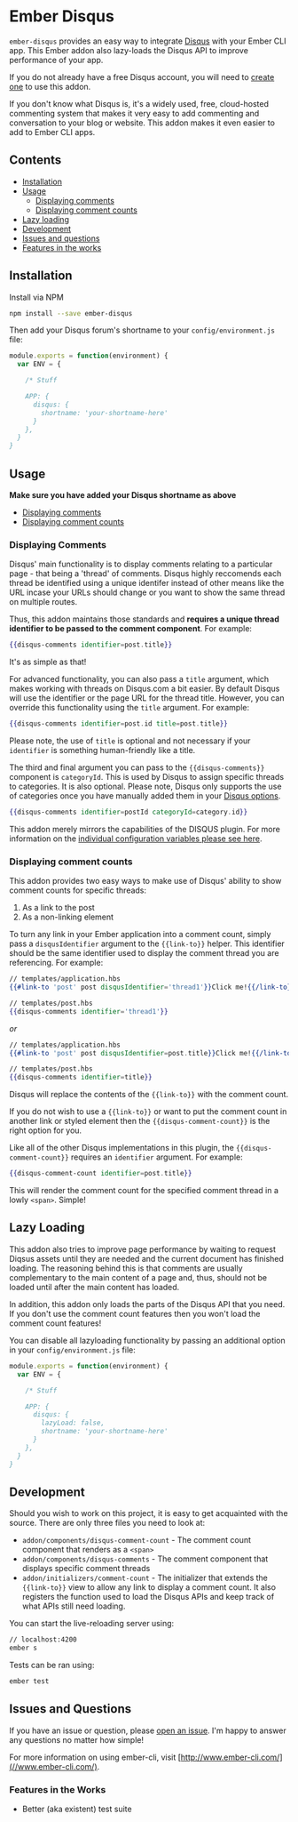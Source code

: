 # Ember Disqus

`ember-disqus` provides an easy way to integrate [Disqus](//disqus.com) with your Ember CLI app. This Ember addon also lazy-loads the Disqus API to improve performance of your app.

If you do not already have a free Disqus account, you will need to [create one](//disqus.com) to use this addon.

If you don't know what Disqus is, it's a widely used, free, cloud-hosted commenting system that makes it very easy to add commenting and conversation to your blog or website. This addon makes it even easier to add to Ember CLI apps.

## Contents

- [Installation](#installation)
- [Usage](#usage)
  - [Displaying comments](#displaying-comments)
  - [Displaying comment counts](#displaying-comment-counts)
- [Lazy loading](#lazy-loading)
- [Development](#development)
- [Issues and questions](#issues-and-questions)
- [Features in the works](#features-in-the-works)


## Installation

Install via NPM

```sh
npm install --save ember-disqus
```

Then add your Disqus forum's shortname to your `config/environment.js` file:

```js
module.exports = function(environment) {
  var ENV = {

    /* Stuff

    APP: {
      disqus: {
        shortname: 'your-shortname-here'
      }
    },
  }
}
```


## Usage

**Make sure you have added your Disqus shortname as above**

- [Displaying comments](#displaying-comments)
- [Displaying comment counts](#displaying-comment-counts)

### Displaying Comments

Disqus' main functionality is to display comments relating to a particular page - that being a 'thread' of comments. Disqus highly reccomends each thread be identified using a unique identifer instead of other means like the URL incase your URLs should change or you want to show the same thread on multiple routes.

Thus, this addon maintains those standards and **requires a unique thread identifier to be passed to the comment component**. For example:

```hbs
{{disqus-comments identifier=post.title}}
```

It's as simple as that!

For advanced functionality, you can also pass a `title` argument, which makes working with threads on Disqus.com a bit easier. By default Disqus will use the identifier or the page URL for the thread title. However, you can override this functionality using the `title` argument. For example:

```hbs
{{disqus-comments identifier=post.id title=post.title}}
```

Please note, the use of `title` is optional and not necessary if your `identifier` is something human-friendly like a title.

The third and final argument you can pass to the `{{disqus-comments}}` component is `categoryId`. This is used by Disqus to assign specific threads to categories. It is also optional. Please note, Disqus only supports the use of categories once you have manually added them in your [Disqus options](//octosmashed.disqus.com/admin/settings/advanced/).

```hbs
{{disqus-comments identifier=postId categoryId=category.id}}
```

This addon merely mirrors the capabilities of the DISQUS plugin. For more information on the [individual configuration variables please see here](//help.disqus.com/customer/portal/articles/472098-javascript-configuration-variables).

### Displaying comment counts

This addon provides two easy ways to make use of Disqus' ability to show comment counts for specific threads:
1. As a link to the post
2. As a non-linking element

To turn any link in your Ember application into a comment count, simply pass a `disqusIdentifier` argument to the `{{link-to}}` helper. This identifier should be the same identifier used to display the comment thread you are referencing. For example:

```hbs
// templates/application.hbs
{{#link-to 'post' post disqusIdentifier='thread1'}}Click me!{{/link-to}}

// templates/post.hbs
{{disqus-comments identifier='thread1'}}
```

*or*

```hbs
// templates/application.hbs
{{#link-to 'post' post disqusIdentifier=post.title}}Click me!{{/link-to}}

// templates/post.hbs
{{disqus-comments identifier=title}}
```

Disqus will replace the contents of the `{{link-to}}` with the comment count.

If you do not wish to use a `{{link-to}}` or want to put the comment count in another link or styled element then the `{{disqus-comment-count}}` is the right option for you.

Like all of the other Disqus implementations in this plugin, the `{{disqus-comment-count}}` requires an `identifier` argument. For example:

```hbs
{{disqus-comment-count identifier=post.title}}
```

This will render the comment count for the specified comment thread in a lowly `<span>`. Simple!

## Lazy Loading

This addon also tries to improve page performance by waiting to request Diqsus assets until they are needed and the current document has finished loading. The reasoning behind this is that comments are usually complementary to the main content of a page and, thus, should not be loaded until after the main content has loaded.

In addition, this addon only loads the parts of the Disqus API that you need. If you don't use the comment count features then you won't load the comment count features!

You can disable all lazyloading functionality by passing an additional option in your `config/environment.js` file:

```js
module.exports = function(environment) {
  var ENV = {

    /* Stuff

    APP: {
      disqus: {
        lazyLoad: false,
        shortname: 'your-shortname-here'
      }
    },
  }
}
```

## Development

Should you wish to work on this project, it is easy to get acquainted with the source. There are only three files you need to look at:

- `addon/components/disqus-comment-count` - The comment count component that renders as a `<span>`
- `addon/components/disqus-comments` - The comment component that displays specific comment threads
- `addon/initializers/comment-count` - The initializer that extends the `{{link-to}}` view to allow any link to display a comment count. It also registers the function used to load the Disqus APIs and keep track of what APIs still need loading.

You can start the live-reloading server using:

```sh
// localhost:4200
ember s
```

Tests can be ran using:

```sh
ember test
```

## Issues and Questions

If you have an issue or question, please [open an issue](//github.com/sir-dunxalot/ember-disqus/issues/new). I'm happy to answer any questions no matter how simple!

For more information on using ember-cli, visit [http://www.ember-cli.com/](//www.ember-cli.com/).

### Features in the Works

- Better (aka existent) test suite
